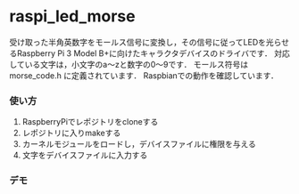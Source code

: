 # raspi_led_morse
受け取った半角英数字をモールス信号に変換し，その信号に従ってLEDを光らせるRaspberry Pi 3 Model B+に向けたキャラクタデバイスのドライバです．
対応している文字は，小文字のa～zと数字の0～9です．
モールス符号は morse_code.h に定義されています．
Raspbianでの動作を確認しています．

### 使い方
1. RaspberryPiでレポジトリをcloneする
1. レポジトリに入りmakeする
1. カーネルモジュールをロードし，デバイスファイルに権限を与える
1. 文字をデバイスファイルに入力する

### デモ
